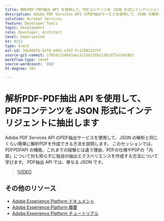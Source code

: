 ```yaml
---
title: 解析PDF-PDF抽出 API を使用して、PDFコンテンツを JSON 形式にインテリジェントに抽出します
description: Adobe PDF Services API のPDF抽出サービスを使用して、JSON の解析と同じくらい簡単に解析PDFを作成できる方法を説明します。 このセッションでは、PDFPDFAPI の機能、これまでの経験とは違う理由、PDFの仕様やPDFの「内部」について何も知らずに独自の抽出エクスペリエンスを作成する方法について学びます。 PDF抽出 API では、単なる JSON です。
solution: Acrobat Services
feature: Developer Tools
topic: Development
role: Developer, Architect
level: Experienced
kt: 9211
type: Event
exl-id: 3dc868f6-5ef0-4451-af67-5c125822b75f
source-git-commit: 1792dc318643aec2c12613f621361d72a7a918b1
workflow-type: tm+mt
source-wordcount: '192'
ht-degree: 16%

---
```


# 解析PDF-PDF抽出 API を使用して、PDFコンテンツを JSON 形式にインテリジェントに抽出します

Adobe PDF Services API のPDF抽出サービスを使用して、JSON の解析と同じくらい簡単に解析PDFを作成できる方法を説明します。 このセッションでは、PDFPDFAPI の機能、これまでの経験とは違う理由、PDFの仕様やPDFの「内部」について何も知らずに独自の抽出エクスペリエンスを作成する方法について学びます。 PDF抽出 API では、単なる JSON です。

>[!VIDEO](https://video.tv.adobe.com/v/338096/?quality=12&learn=on&hidetitle=true)

## その他のリソース

- [Adobe Experience Platform ドキュメント](https://experienceleague.adobe.com/docs/experience-platform.html?lang=ja)
- [Adobe Experience Platform 概要](https://experienceleague.adobe.com/docs/experience-platform/landing/home.html?lang=ja)
- [Adobe Experience Platform チュートリアル](https://experienceleague.adobe.com/docs/platform-learn/tutorials/overview.html?lang=ja)
